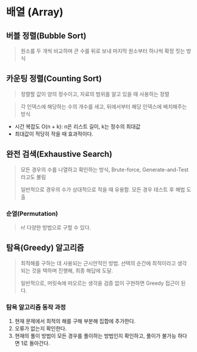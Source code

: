 # 배열 (Array)



## 버블 정렬(Bubble Sort)

> 원소를 두 개씩 비교하며 큰 수를 뒤로 보내 마지막 원소부터 하나씩 확정 짓는 방식





## 카운팅 정렬(Counting Sort)

> 정렬할 값이 양의 정수이고, 자료의 범위를 알고 있을 때 사용하는 정렬

> 각 인덱스에 해당하는 수의 개수를 세고, 뒤에서부터 해당 인덱스에 배치해주는 방식

- 시간 복잡도 O(n + k): n은 리스트 길이, k는 정수의 최대값
- 최대값이 적당히 작을 때 효과적이다.





## 완전 검색(Exhaustive Search)

> 모든 경우의 수를 나열하고 확인하는 방식, Brute-force, Generate-and-Test라고도 불림
>
> 일반적으로 경우의 수가 상대적으로 작을 때 유용함. 모든 경우 테스트 후 해법 도출

### 순열(Permutation)

> n! 다양한 방법으로 구할 수 있다.





## 탐욕(Greedy) 알고리즘

> 최적해를 구하는 데 사용되는 근시안적인 방법. 선택의 순간에 최적이라고 생각 되는 것을 택하며 진행해, 최종 해답에 도달.
>
> 일반적으로, 머릿속에 떠오르는 생각을 검증 없이 구현하면 Greedy 접근이 된다.

### 탐욕 알고리즘 동작 과정

1. 현재 문제에서 최적의 해를 구해 부분해 집합에 추가한다.
2. 오류가 없는지 확인한다.
3. 현재의 풀이 방법이 모든 경우를 풀이하는 방법인지 확인하고, 풀이가 불가능 하다면 1로 돌아간다.